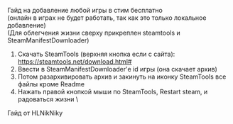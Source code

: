 Гайд на добавление любой игры в стим бесплатно \
(онлайн в играх не будет работать, так как это только локальное добавление) \
(Для облегчения жизни сверху прикреплен steamtools и SteamManifestDownloader) 

1. Скачать SteamTools (верхняя кнопка если с сайта): https://steamtools.net/download.html# 
2. Ввести в SteamManifestDownloader'e id игры (она скачает архив)
3. Потом разархивировать архив и закинуть на иконку SteamTools все файлы кроме Readme 
4. Нажать правой кнопкой мыши по SteamTools, Restart steam, и радоваться жизни \

Гайд от HLNikNiky
